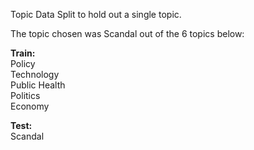 Topic Data Split to hold out a single topic.

The topic chosen was Scandal out of the 6 topics below:

**Train:**  
Policy  
Technology  
Public Health  
Politics  
Economy  

**Test:**  
Scandal
